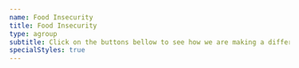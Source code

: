 ```yaml
---
name: Food Insecurity
title: Food Insecurity
type: agroup
subtitle: Click on the buttons bellow to see how we are making a difference.
specialStyles: true
---
```

